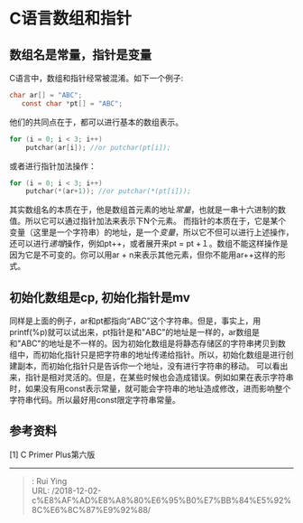 # C语言数组和指针

## 数组名是常量，指针是变量

C语言中，数组和指针经常被混淆。如下一个例子:

```C
char ar[] = "ABC";
   const char *pt[] = "ABC";
```

他们的共同点在于，都可以进行基本的数组表示。

```C
for (i = 0; i < 3; i++)
    putchar(ar[i]); //or putchar(pt[i]);

```

或者进行指针加法操作：

```C
for (i = 0; i < 3; i++)
    putchar(*(ar+1)); //or putchar(*(pt[i]));
```

其实数组名的本质在于，他是数组首元素的地址*常量*，也就是一串十六进制的数值。所以它可以通过指针加法来表示下N个元素。
而指针的本质在于，它是某个变量（这里是一个字符串）的地址，是一个*变量*，所以它不但可以进行上述操作，还可以进行*递增*操作，例如pt++，或者展开来pt = pt +１。数组不能这样操作是因为它是不可变的。你可以用ar + n来表示其他元素，但你不能用ar++这样的形式。

## 初始化数组是cp, 初始化指针是mv

同样是上面的例子，ar和pt都指向“ABC”这个字符串。但是，事实上，用printf(%p)就可以试出来，pt指针是和"ABC"的地址是一样的，ar数组是和"ABC"的地址是不一样的。因为初始化数组是将静态存储区的字符串拷贝到数组中，而初始化指针只是把字符串的地址传递给指针。所以，初始化数组是进行创建副本，而初始化指针只是告诉你一个地址，没有进行字符串的移动。
可以看出来，指针是相对灵活的。但是，在某些时候也会造成错误。例如如果在表示字符串时，如果没有用const表示常量，就可能会字符串的地址造成修改，进而影响整个字符串代码。所以最好用const限定字符串常量。

## 参考资料

[1] C Primer Plus第六版


---

> : Rui Ying  
> URL: /2018-12-02-c%E8%AF%AD%E8%A8%80%E6%95%B0%E7%BB%84%E5%92%8C%E6%8C%87%E9%92%88/  

